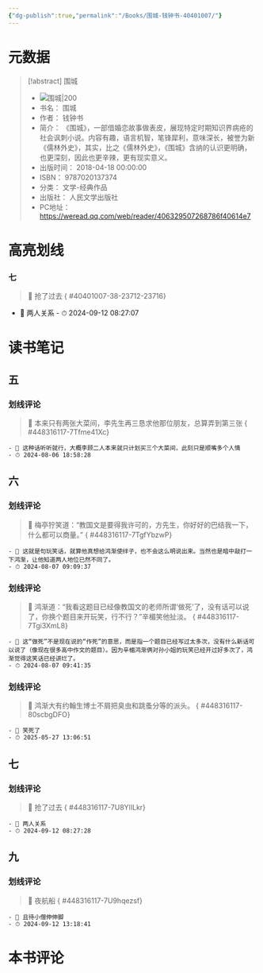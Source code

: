 ```yaml
---
{"dg-publish":true,"permalink":"/Books/围城-钱钟书-40401007/"}
---
```


# 元数据
> [!abstract] 围城
> - ![ 围城|200](https://wfqqreader-1252317822.image.myqcloud.com/cover/7/40401007/t6_40401007.jpg)
> - 书名： 围城
> - 作者： 钱钟书
> - 简介： 《围城》，一部借婚恋故事做表皮，展现特定时期知识界病疮的社会讽刺小说。内容有趣，语言机智，笔锋犀利，意味深长，被誉为新《儒林外史》，其实，比之《儒林外史》，《围城》含纳的认识更明确，也更深刻，因此也更辛辣，更有现实意义。
> - 出版时间： 2018-04-18 00:00:00
> - ISBN： 9787020137374
> - 分类： 文学-经典作品
> - 出版社： 人民文学出版社
> - PC地址：https://weread.qq.com/web/reader/406329507268786f40614e7

# 高亮划线

### 七

> 📌 抢了过去
{ #40401007-38-23712-23716}

- 💭 两人关系 - ⏱ 2024-09-12 08:27:07 

# 读书笔记

## 五

### 划线评论
> 📌 本来只有两张大菜间，李先生再三恳求他那位朋友，总算弄到第三张 
{ #448316117-7Tfme41Xc}

    - 💭 这种话听听就行，大概李顾二人本来就只计划买三个大菜间，此刻只是顺嘴多个人情
    - ⏱ 2024-08-06 18:58:28
   
## 六

### 划线评论
> 📌 梅亭狞笑道：“教国文是要得我许可的，方先生，你好好的巴结我一下，什么都可以商量。” 
{ #448316117-7TgfYbzwP}

    - 💭 这就是句玩笑话，就算他真想给鸿渐使绊子，也不会这么明说出来。当然也是暗中敲打一下鸿渐，让他知道两人地位已然不同了。
    - ⏱ 2024-08-07 09:09:37

### 划线评论
> 📌 鸿渐道：“我看这题目已经像教国文的老师所谓‘做死’了，没有话可以说了，你换个题目来开玩笑，行不行？”辛楣笑他扯淡。 
{ #448316117-7Tgi3XmL8}

    - 💭 这“做死”不是现在说的“作死”的意思，而是指一个题目已经写过太多次，没有什么新话可以说了（像现在很多高中作文的题目）。因为辛楣鸿渐俩对孙小姐的玩笑已经开过好多次了，鸿渐觉得这笑话已经讲烂了。
    - ⏱ 2024-08-07 09:41:35

### 划线评论
> 📌 鸿渐大有约翰生博士不屑把臭虫和跳蚤分等的派头。 
{ #448316117-80scbgDFO}

    - 💭 笑死了
    - ⏱ 2025-05-27 13:06:51
   
## 七

### 划线评论
> 📌 抢了过去 
{ #448316117-7U8YlILkr}

    - 💭 两人关系
    - ⏱ 2024-09-12 08:27:28
   
## 九

### 划线评论
> 📌 夜航船 
{ #448316117-7U9hqezsf}

    - 💭 且待小僧伸伸脚
    - ⏱ 2024-09-12 13:18:41
   
# 本书评论

